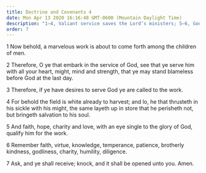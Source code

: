 ```yaml
---
title: Doctrine and Covenants 4
date: Mon Apr 13 2020 16:16:48 GMT-0600 (Mountain Daylight Time)
description: "1–4, Valiant service saves the Lord’s ministers; 5–6, Godly attributes qualify them for the ministry; 7, The things of God must be sought after."
order: 7
---
```


1 Now behold, a marvelous work is about to come forth among the children of men.

2 Therefore, O ye that embark in the service of God, see that ye serve him with all your heart, might, mind and strength, that ye may stand blameless before God at the last day.

3 Therefore, if ye have desires to serve God ye are called to the work.

4 For behold the field is white already to harvest; and lo, he that thrusteth in his sickle with his might, the same layeth up in store that he perisheth not, but bringeth salvation to his soul.

5 And faith, hope, charity and love, with an eye single to the glory of God, qualify him for the work.

6 Remember faith, virtue, knowledge, temperance, patience, brotherly kindness, godliness, charity, humility, diligence.

7 Ask, and ye shall receive; knock, and it shall be opened unto you. Amen.
